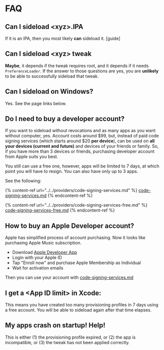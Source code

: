 # FAQ

## Can I sideload \<xyz>.IPA

If it is an IPA, then you most likely **can** sideload it. \[guide]

## Can I sideload \<xyz> tweak

**Maybe**, it depends if the tweak requires root, and it depends if it needs `PreferenceLoader`. If the answer to those questions are yes, you are **unlikely** to be able to successfully sideload that tweak.

## Can I sideload on Windows?

Yes. See the page links below.

## Do I need to buy a developer account?

If you want to sideload without revocations and as many apps as you want without computer, yes. Account costs around $99, but, instead of paid code signing services (which starts around $20 **per device**), can be used on **all your devices (current and future)** and devices of your friends or family. So, if you have more than 3 devices or friends, purchasing developer account from Apple suits you best.

You still can use a free one, however, apps will be limited to 7 days, at which point you will have to resign. You can also have only up to 3 apps.

See the following:

{% content-ref url="../../providers/code-signing-services.md" %}
[code-signing-services.md](../../providers/code-signing-services.md)
{% endcontent-ref %}

{% content-ref url="../../providers/code-signing-services-free.md" %}
[code-signing-services-free.md](../../providers/code-signing-services-free.md)
{% endcontent-ref %}

## How to buy an Apple Developer account?

Apple has simplified process of account purchasing. Now it looks like purchasing Apple Music subscription.

- Download [Apple Developer App](https://apps.apple.com/us/app/apple-developer/id640199958)
- Login with your Apple ID
- Tap "Enroll now" and purchase Apple Membership as Individual
- Wait for activation emails

Then you can use your account with [code-signing-services.md](../../providers/code-signing-services.md)


## I get a \<App ID limit> in Xcode:

This means you have created too many provisioning profiles in 7 days using a free account. You will be able to sideload again after that time elapses.

## My apps crash on startup! Help!

This is either (1) the provisioning profile expired, or (2) the app is incompatible, or (3) the tweak has not been applied correctly.
